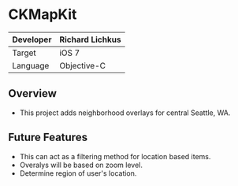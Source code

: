 CKMapKit
============

|Developer  |Richard Lichkus   |
|:----------|:-----------------|
|Target     | iOS 7            |
|Language   | Objective-C      |

Overview
--------
* This project adds neighborhood overlays for central Seattle, WA. 


Future Features
---------------
* This can act as a filtering method for location based items. 
* Overalys will be based on zoom level.
* Determine region of user's location.

